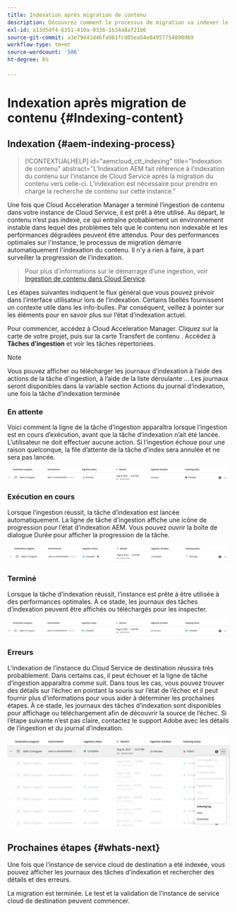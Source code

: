 ```yaml
---
title: Indexation après migration de contenu
description: Découvrez comment le processus de migration va indexer le contenu ingéré sur l’instance du Cloud Service de destination.
exl-id: a13d5df4-b351-410a-9336-1b34a8af21b6
source-git-commit: a3e79441d46fa961fcd05ea54e84957754890d69
workflow-type: tm+mt
source-wordcount: '506'
ht-degree: 6%

---
```


# Indexation après migration de contenu {#Indexing-content}

## Indexation {#aem-indexing-process}

>[!CONTEXTUALHELP]
>id="aemcloud_ctt_indexing"
>title="Indexation de contenu"
>abstract="L’Indexation AEM fait référence à l’indexation du contenu sur l’instance de Cloud Service après la migration du contenu vers celle-ci. L’indexation est nécessaire pour prendre en charge la recherche de contenu sur cette instance."

Une fois que Cloud Acceleration Manager a terminé l’ingestion de contenu dans votre instance de Cloud Service, il est prêt à être utilisé. Au départ, le contenu n’est pas indexé, ce qui entraîne probablement un environnement instable dans lequel des problèmes tels que le contenu non indexable et les performances dégradées peuvent être attendus.
Pour des performances optimales sur l&#39;instance, le processus de migration démarre automatiquement l&#39;indexation du contenu. Il n&#39;y a rien à faire, à part surveiller la progression de l&#39;indexation.

> Pour plus d’informations sur le démarrage d’une ingestion, voir [Ingestion de contenu dans Cloud Service](/help/journey-migration/content-transfer-tool/using-content-transfer-tool/ingesting-content.md).

Les étapes suivantes indiquent le flux général que vous pouvez prévoir dans l’interface utilisateur lors de l’indexation. Certains libellés fournissent un contexte utile dans les info-bulles. Par conséquent, veillez à pointer sur les éléments pour en savoir plus sur l’état d’indexation actuel.

Pour commencer, accédez à Cloud Acceleration Manager. Cliquez sur la carte de votre projet, puis sur la carte Transfert de contenu . Accédez à **Tâches d’ingestion**
et voir les tâches répertoriées.

>[!NOTE]
>Vous pouvez afficher ou télécharger les journaux d’indexation à l’aide des actions de la tâche d’ingestion, à l’aide de la liste déroulante ... Les journaux seront disponibles dans la variable
> section Actions du journal d’indexation, une fois la tâche d’indexation terminée

### En attente

Voici comment la ligne de la tâche d’ingestion apparaîtra lorsque l’ingestion est en cours d’exécution, avant que la tâche d’indexation n’ait été lancée. L’utilisateur ne doit effectuer aucune action. Si l’ingestion échoue pour une raison quelconque, la file d’attente de la tâche d’index sera annulée et ne sera pas lancée.

![image](/help/journey-migration/content-transfer-tool/assets-indexing/pending.png)

### Exécution en cours

Lorsque l’ingestion réussit, la tâche d’indexation est lancée automatiquement. La ligne de tâche d’ingestion affiche une icône de progression pour l’état d’indexation AEM. Vous pouvez ouvrir la boîte de dialogue Durée pour afficher la progression de la tâche.

![image](/help/journey-migration/content-transfer-tool/assets-indexing/running.png)

### Terminé

Lorsque la tâche d’indexation réussit, l’instance est prête à être utilisée à des performances optimales. À ce stade, les journaux des tâches d’indexation peuvent être affichés ou téléchargés pour les inspecter.

![image](/help/journey-migration/content-transfer-tool/assets-indexing/complete.png)

### Erreurs

L’indexation de l’instance du Cloud Service de destination réussira très probablement. Dans certains cas, il peut échouer et la ligne de tâche d’ingestion apparaîtra comme suit. Dans tous les cas, vous pouvez trouver des détails sur l’échec en pointant la souris sur l’état de l’échec et il peut fournir plus d’informations pour vous aider à déterminer les prochaines étapes. À ce stade, les journaux des tâches d’indexation sont disponibles pour affichage ou téléchargement afin de découvrir la source de l’échec. Si l’étape suivante n’est pas claire, contactez le support Adobe avec les détails de l’ingestion et du journal d’indexation.

![image](/help/journey-migration/content-transfer-tool/assets-indexing/failed.png)

## Prochaines étapes {#whats-next}

Une fois que l’instance de service cloud de destination a été indexée, vous pouvez afficher les journaux des tâches d’indexation et rechercher des détails et des erreurs.

La migration est terminée. Le test et la validation de l’instance de service cloud de destination peuvent commencer.
